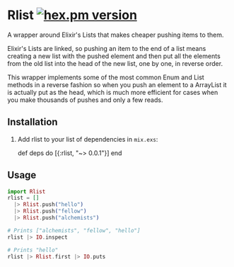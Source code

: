 # Rlist [![hex.pm version](https://img.shields.io/hexpm/v/rlist.svg?style=flat)](https://hex.pm/packages/rlist)

A wrapper around Elixir's Lists that makes cheaper pushing items to them.

Elixir's Lists are linked, so pushing an item to the end of a list means
creating a new list with the pushed element and then put all the elements
from the old list into the head of the new list, one by one, in reverse
order.

This wrapper implements some of the most common Enum and List methods in
a reverse fashion so when you push an element to a ArrayList it is actually
put as the head, which is much more efficient for cases when you make
thousands of pushes and only a few reads.

## Installation

  1. Add rlist to your list of dependencies in `mix.exs`:

        def deps do
          [{:rlist, "~> 0.0.1"}]
        end

## Usage

```elixir
import Rlist
rlist = []
  |> Rlist.push("hello")
  |> Rlist.push("fellow")
  |> Rlist.push("alchemists")

# Prints ["alchemists", "fellow", "hello"]
rlist |> IO.inspect

# Prints "hello"
rlist |> Rlist.first |> IO.puts
```
